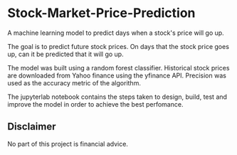 # Stock-Market-Price-Prediction
A machine learning model to predict days when a stock's price will go up.

The goal is to predict future stock prices. On days that the stock price goes up, can it be predicted that it will go up.

The model was built using a random forest classifier. Historical stock prices are downloaded from Yahoo finance using the yfinance API.
Precision was used as the accuracy metric of the algorithm.

The jupyterlab notebook contains the steps taken to design, build, test and improve the model in order to achieve the best perfomance.


## Disclaimer
No part of this project is financial advice.
